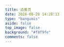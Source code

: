 ```yaml
---
title: 追番页
date: 2024-08-28 14:28:13
type: "bangumis"
aside: false
top_image: false
background: "#f8f9fe"
comments: false
---
```

